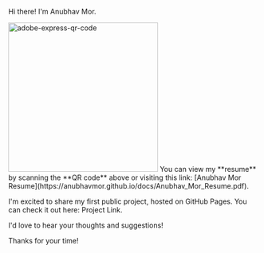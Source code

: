 Hi there! I'm Anubhav Mor.

<img src="https://github.com/user-attachments/assets/e2a7dbef-fe6d-48a4-9b18-e9033965fac7" alt="adobe-express-qr-code" width="300" height="300">
You can view my **resume** by scanning the **QR code** above or visiting this link: [Anubhav Mor Resume](https://anubhavmor.github.io/docs/Anubhav_Mor_Resume.pdf).

I'm excited to share my first public project, hosted on GitHub Pages. You can check it out here: Project Link.

I'd love to hear your thoughts and suggestions!


Thanks for your time!

